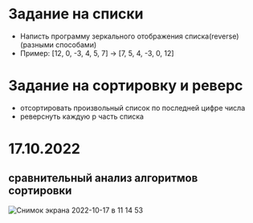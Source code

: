 # Задание на списки
+ Написть программу зеркального отображения списка(reverse) (разными способами)
+ Пример: [12, 0, -3, 4, 5, 7] -> [7, 5, 4, -3, 0, 12]

# Задание на сортировку и реверс
+  отсортировать произвольный список по последней цифре числа
+  реверснуть каждую p часть списка

# 17.10.2022
## сравнительный анализ алгоритмов сортировки

![Снимок экрана 2022-10-17 в 11 14 53](https://user-images.githubusercontent.com/90249513/196125127-248d5631-96b8-45bd-a492-7b63c7f6beed.png)
